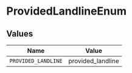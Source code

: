 # ProvidedLandlineEnum


## Values

| Name                | Value               |
| ------------------- | ------------------- |
| `PROVIDED_LANDLINE` | provided_landline   |